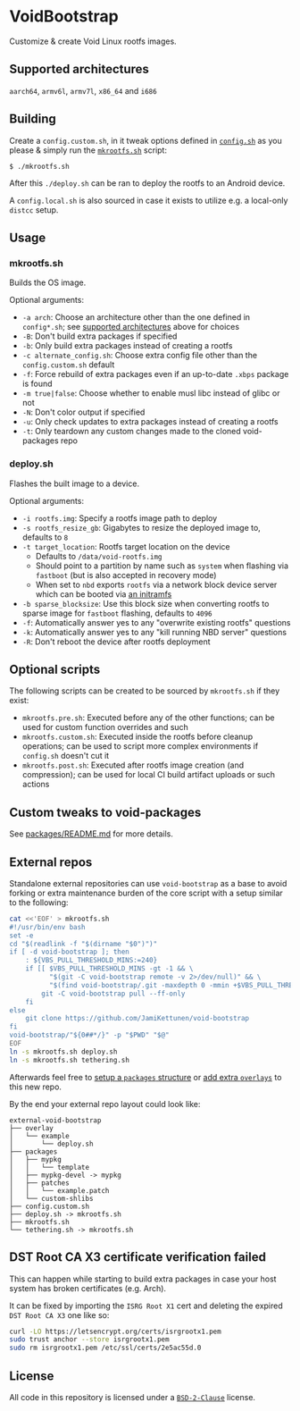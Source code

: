 # VoidBootstrap
Customize & create Void Linux rootfs images.

## Supported architectures
`aarch64`, `armv6l`, `armv7l`, `x86_64` and `i686`

## Building
Create a `config.custom.sh`, in it tweak options defined in [`config.sh`](config.sh) as you please & simply run the [`mkrootfs.sh`](mkrootfs.sh) script:
```
$ ./mkrootfs.sh
```
After this `./deploy.sh` can be ran to deploy the rootfs to an Android device.

A `config.local.sh` is also sourced in case it exists to utilize e.g. a local-only `distcc` setup.

## Usage
### mkrootfs.sh
Builds the OS image.

Optional arguments:
* `-a arch`: Choose an architecture other than the one defined in `config*.sh`; see [supported architectures](#supported-architectures) above for choices
* `-B`: Don't build extra packages if specified
* `-b`: Only build extra packages instead of creating a rootfs
* `-c alternate_config.sh`: Choose extra config file other than the `config.custom.sh` default
* `-f`: Force rebuild of extra packages even if an up-to-date `.xbps` package is found
* `-m true|false`: Choose whether to enable musl libc instead of glibc or not
* `-N`: Don't color output if specified
* `-u`: Only check updates to extra packages instead of creating a rootfs
* `-t`: Only teardown any custom changes made to the cloned void-packages repo
### deploy.sh
Flashes the built image to a device.

Optional arguments:
* `-i rootfs.img`: Specify a rootfs image path to deploy
* `-s rootfs_resize_gb`: Gigabytes to resize the deployed image to, defaults to `8`
* `-t target_location`: Rootfs target location on the device
  * Defaults to `/data/void-rootfs.img`
  * Should point to a partition by name such as `system` when flashing via `fastboot` (but is also accepted in recovery mode)
  * When set to `nbd` exports `rootfs` via a network block device server which can be booted via [an initramfs](https://github.com/JamiKettunen/initramfs-tools)
* `-b sparse_blocksize`: Use this block size when converting rootfs to sparse image for `fastboot` flashing, defaults to `4096`
* `-f`: Automatically answer yes to any "overwrite existing rootfs" questions
* `-k`: Automatically answer yes to any "kill running NBD server" questions
* `-R`: Don't reboot the device after rootfs deployment

## Optional scripts
The following scripts can be created to be sourced by `mkrootfs.sh` if they exist:
* `mkrootfs.pre.sh`: Executed before any of the other functions; can be used for custom function overrides and such
* `mkrootfs.custom.sh`: Executed inside the rootfs before cleanup operations; can be used to script more complex environments if `config.sh` doesn't cut it
* `mkrootfs.post.sh`: Executed after rootfs image creation (and compression); can be used for local CI build artifact uploads or such actions

## Custom tweaks to void-packages
See [packages/README.md](packages/README.md) for more details.

## External repos
Standalone external repositories can use `void-bootstrap` as a base to avoid forking or extra maintenance burden of the core script with a setup similar to the following:
```bash
cat <<'EOF' > mkrootfs.sh
#!/usr/bin/env bash
set -e
cd "$(readlink -f "$(dirname "$0")")"
if [ -d void-bootstrap ]; then
	: ${VBS_PULL_THRESHOLD_MINS:=240}
	if [[ $VBS_PULL_THRESHOLD_MINS -gt -1 && \
	      "$(git -C void-bootstrap remote -v 2>/dev/null)" && \
	      "$(find void-bootstrap/.git -maxdepth 0 -mmin +$VBS_PULL_THRESHOLD_MINS)" ]]; then
		git -C void-bootstrap pull --ff-only
	fi
else
	git clone https://github.com/JamiKettunen/void-bootstrap
fi
void-bootstrap/"${0##*/}" -p "$PWD" "$@"
EOF
ln -s mkrootfs.sh deploy.sh
ln -s mkrootfs.sh tethering.sh
```
Afterwards feel free to [setup a `packages` structure](https://github.com/JamiKettunen/void-bootstrap/tree/master/packages#readme) or [add extra `overlays`](https://github.com/JamiKettunen/void-bootstrap/tree/master/overlay#readme) to this new repo.

By the end your external repo layout could look like:
```
external-void-bootstrap
├── overlay
│   └── example
│       └── deploy.sh
├── packages
│   ├── mypkg
│   │   └── template
│   ├── mypkg-devel -> mypkg
│   ├── patches
│   │   └── example.patch
│   └── custom-shlibs
├── config.custom.sh
├── deploy.sh -> mkrootfs.sh
├── mkrootfs.sh
└── tethering.sh -> mkrootfs.sh
```

## DST Root CA X3 certificate verification failed
This can happen while starting to build extra packages in case your host system has broken certificates (e.g. Arch).

It can be fixed by importing the `ISRG Root X1` cert and deleting the expired `DST Root CA X3` one like so:
```bash
curl -LO https://letsencrypt.org/certs/isrgrootx1.pem
sudo trust anchor --store isrgrootx1.pem
sudo rm isrgrootx1.pem /etc/ssl/certs/2e5ac55d.0
```

## License
All code in this repository is licensed under a [`BSD-2-Clause`](LICENSE) license.
